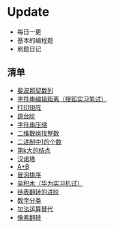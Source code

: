# Update
- 每日一更
- 基本的编程题
- 刷题日记

## 清单 ##
- [斐波那契数列](https://github.com/chenyuze/OJ-etc./blob/master/Fibonacci.java)
- [字符串编辑距离（搜狐实习笔试）](https://github.com/chenyuze/OJ-etc./blob/master/StringEdit.java)
- [打印矩阵](https://github.com/chenyuze/OJ-etc./blob/master/PrintMatrix.java)
- [跳台阶](https://github.com/chenyuze/OJ-etc./blob/master/JumpFloor.java)
- [字符串压缩](https://github.com/chenyuze/OJ-etc./blob/master/Zipper.java)
- [二维数组找整数](https://github.com/chenyuze/OJ-etc./blob/master/FindIntInArray.java)
- [二进制中1的个数](https://github.com/chenyuze/OJ/blob/master/NumberOf1.java)
- [第k大的结点](https://github.com/chenyuze/OJ/blob/master/KthNode.java)
- [汉诺塔](https://github.com/chenyuze/OJ/blob/master/Hanoi.java)
- [A+B](https://github.com/chenyuze/OJ/blob/master/AplusB.java)
- [冒泡排序](https://github.com/chenyuze/OJ/blob/master/BubbleSort.c)
- [垒积木（华为实习机试）](https://github.com/chenyuze/OJ/blob/master/dp.c)
- [链表翻转的进阶](https://github.com/chenyuze/OJ/blob/master/ReverseListFromNthToMth.java)
- [数字分类](https://github.com/chenyuze/OJ/blob/master/DigitalClassify.java)
- [加法运算替代](https://github.com/chenyuze/OJ/blob/master/AddSubstitution.java)
- [像素翻转](https://github.com/chenyuze/OJ/blob/master/Transform.java)
